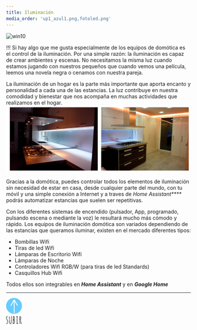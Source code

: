 ```yaml
---
title: Iluminación
media_order: 'up1_azul1.png,fotoled.png'
---
```


![win10](image://os-compat.png)


!!! Si hay algo que me gusta especialmente de los equipos de domótica es el control de la iluminación. Por una simple razón: la iluminación es capaz de crear ambientes y escenas. No necesitamos la misma luz cuando estamos jugando con nuestros pequeños que cuando vemos una película, leemos una novela negra o cenamos con nuestra pareja.

La iluminación de un hogar es la parte más importante que aporta encanto y personalidad a cada una de las estancias. La luz contribuye en nuestra comodidad y bienestar que nos acompaña en muchas actividades que realizamos en el hogar.
![](fotoled.png)

Gracias a la domótica, puedes controlar todos los elementos de iluminación sin necesidad de estar en casa, desde cualquier parte del mundo, con tu móvil y una simple conexión a Internet y a traves de _Home Assistant****_ podrás automatizar estancias que suelen ser repetitivas.

Con los diferentes sistemas de encendido (pulsador, App, programado, pulsando escena o mediante la voz) le resultará mucho más cómodo  y rápido.
Los equipos de iluminación domótica son variados dependiendo de las estancias que queramos iluminar, existen en el mercado diferentes tipos:


- Bombillas Wifi
- Tiras de led Wifi
- Lámparas de Escritorio Wifi
- Lámparas de Noche
- Controladores Wifi RGB/W (para tiras de led Standards)
- Casquillos Hub Wifi


Todos ellos son integrables en _**Home Assistant**_ y en _**Google Home**_

---
[![](up1_azul1.png)](# "Volver al Inicio")